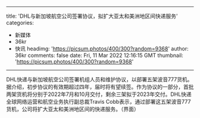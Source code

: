 
---
title: 'DHL与新加坡航空公司签署协议，拟扩大亚太和美洲地区间快递服务'
categories: 
 - 新媒体
 - 36kr
 - 快讯
headimg: 'https://picsum.photos/400/300?random=9368'
author: 36kr
comments: false
date: Fri, 11 Mar 2022 12:16:15 GMT
thumbnail: 'https://picsum.photos/400/300?random=9368'
---

<div>   
DHL快递与新加坡航空公司签署机组人员和维护协议，以部署五架波音777货机。据介绍，初步协议的有效期超过四年，届时将有望续签。作为协议的一部分，首批两架货机将分别于2022年7月和10月交付，剩余三架拟于2023年交付。DHL快递全球网络运营和航空业务执行副总裁Travis Cobb表示，通过部署这五架波音777货机，公司将扩大亚太和美洲地区间的快递服务。（界面）  
</div>
            